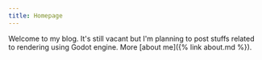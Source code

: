 ```yaml
---
title: Homepage
---
```

Welcome to my blog. It's still vacant but I'm planning to post stuffs related to rendering using Godot engine.
More [about me]({% link about.md %}).
